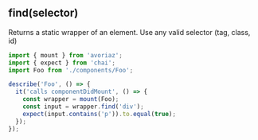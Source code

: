 ## find(selector)

Returns a static wrapper of an element. Use any valid selector (tag, class, id)


```js
import { mount } from 'avoriaz';
import { expect } from 'chai';
import Foo from './components/Foo';

describe('Foo', () => {
  it('calls componentDidMount', () => {
    const wrapper = mount(Foo);
    const input = wrapper.find('div');
    expect(input.contains('p')).to.equal(true);
  });
});
```